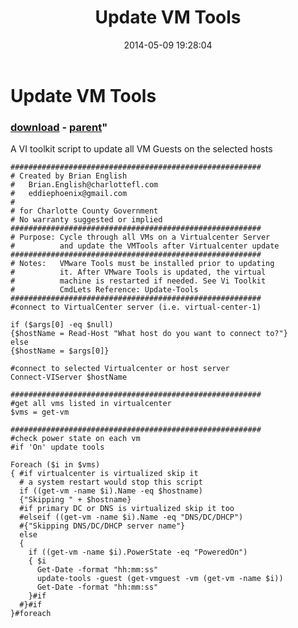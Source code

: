 ﻿---
pid:            5155
parent:         521
children:       
poster:         Pradeep
title:          Update VM Tools
date:           2014-05-09 19:28:04
format:         posh
---

# Update VM Tools

### [download](5155.ps1) - [parent](521.md)"

A VI toolkit script to update all VM Guests on the selected hosts

```posh
########################################################
# Created by Brian English 
#   Brian.English@charlottefl.com
#   eddiephoenix@gmail.com
# 
# for Charlotte County Government
# No warranty suggested or implied
########################################################
# Purpose: Cycle through all VMs on a Virtualcenter Server
#          and update the VMTools after Virtualcenter update
########################################################
# Notes:   VMware Tools must be installed prior to updating
#          it. After VMware Tools is updated, the virtual 
#          machine is restarted if needed. See Vi Toolkit
#          CmdLets Reference: Update-Tools
########################################################
#connect to VirtualCenter server (i.e. virtual-center-1)

if ($args[0] -eq $null)
{$hostName = Read-Host "What host do you want to connect to?"}
else
{$hostName = $args[0]}

#connect to selected Virtualcenter or host server
Connect-VIServer $hostName

########################################################
#get all vms listed in virtualcenter
$vms = get-vm

########################################################
#check power state on each vm
#if 'On' update tools

Foreach ($i in $vms) 
{ #if virtualcenter is virtualized skip it
  # a system restart would stop this script
  if ((get-vm -name $i).Name -eq $hostname)
  {"Skipping " + $hostname}
  #if primary DC or DNS is virtualized skip it too
  #elseif ((get-vm -name $i).Name -eq "DNS/DC/DHCP")
  #{"Skipping DNS/DC/DHCP server name"}
  else
  { 
    if ((get-vm -name $i).PowerState -eq "PoweredOn")
    { $i
      Get-Date -format "hh:mm:ss"
      update-tools -guest (get-vmguest -vm (get-vm -name $i))
      Get-Date -format "hh:mm:ss"
    }#if
  #}#if
}#foreach
```
